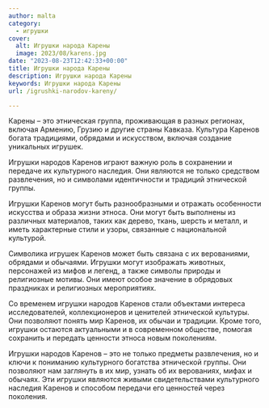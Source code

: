 ```yaml
---
author: malta
category:
  - игрушки
cover:
  alt: Игрушки народа Карены
  image: 2023/08/karens.jpg
date: "2023-08-23T12:42:33+00:00"
title: Игрушки народа Карены
description: Игрушки народа Карены
keywords: Игрушки народа Карены
url: /igrushki-narodov-kareny/

---
```

Карены – это этническая группа, проживающая в разных регионах, включая Армению, Грузию и другие страны Кавказа. Культура Каренов богата традициями, обрядами и искусством, включая создание уникальных игрушек.

Игрушки народов Каренов играют важную роль в сохранении и передаче их культурного наследия. Они являются не только средством развлечения, но и символами идентичности и традиций этнической группы.

Игрушки Каренов могут быть разнообразными и отражать особенности искусства и образа жизни этноса. Они могут быть выполнены из различных материалов, таких как дерево, ткань, шерсть и металл, и иметь характерные стили и узоры, связанные с национальной культурой.

Символика игрушек Каренов может быть связана с их верованиями, обрядами и обычаями. Игрушки могут изображать животных, персонажей из мифов и легенд, а также символы природы и религиозные мотивы. Они имеют особое значение в обрядовых праздниках и религиозных мероприятиях.

Со временем игрушки народов Каренов стали объектами интереса исследователей, коллекционеров и ценителей этнической культуры. Они позволяют понять мир Каренов, их обычаи и традиции. Кроме того, игрушки остаются актуальными и в современном обществе, помогая сохранить и передать ценности этноса новым поколениям.

Игрушки народов Каренов – это не только предметы развлечения, но и ключи к пониманию культурного богатства этнической группы. Они позволяют нам заглянуть в их мир, узнать об их верованиях, мифах и обычаях. Эти игрушки являются живыми свидетельствами культурного наследия Каренов и способом передачи его ценностей через поколения.
